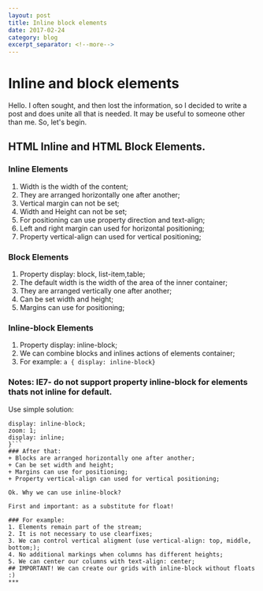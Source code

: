 ```yaml
---
layout: post
title: Inline block elements
date: 2017-02-24
category: blog
excerpt_separator: <!--more-->
---
```

# Inline and block elements
Hello. 
I often sought, and then lost the information, so I decided to write a post and does unite all that is needed. 
It may be useful to someone other than me. So, let's begin.
<!--more-->		
## HTML Inline and HTML Block Elements.

### Inline Elements
1. Width is the width of the content;
2. They are arranged horizontally one after another;
3. Vertical margin can not be set;
4. Width and Height can not be set;
5. For positioning can use property direction and text-align;
6. Left and right margin can used for horizontal positioning;
7. Property vertical-align can used for vertical positioning;

### Block Elements
1. Property display: block, list-item,table;
2. The default width is the width of the area of the inner container;
3. They are arranged vertically one after another;
4. Can be set width and height;
5. Margins can use for positioning;

### Inline-block Elements
1. Property display: inline-block;
2. We can combine blocks and inlines actions of elements container;
3. For example: ```a { display: inline-block}```
### Notes: IE7- do not support property inline-block for elements thats not inline for default.
Use simple solution:
```{
display: inline-block;
zoom: 1;
display: inline;
}```
### After that:
+ Blocks are arranged horizontally one after another;
+ Can be set width and height;
+ Margins can use for positioning;
+ Property vertical-align can used for vertical positioning;

Ok. Why we can use inline-block?

First and important: as a substitute for float!

### For example:
1. Elements remain part of the stream;
2. It is not necessary to use clearfixes;
3. We can control vertical aligment (use vertical-align: top, middle, bottom;);
4. No additional markings when columns has different heights;
5. We can center our columns with text-align: center;
## IMPORTANT! We can create our grids with inline-block without floats :)
***